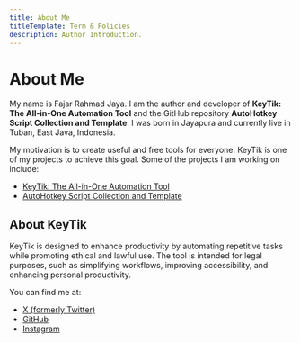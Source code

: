 ```yaml
---
title: About Me
titleTemplate: Term & Policies
description: Author Introduction.
---
```


# About Me

My name is Fajar Rahmad Jaya. I am the author and developer of **KeyTik: The All-in-One Automation Tool** and the GitHub repository **AutoHotkey Script Collection and Template**. I was born in Jayapura and currently live in Tuban, East Java, Indonesia.

My motivation is to create useful and free tools for everyone. KeyTik is one of my projects to achieve this goal. Some of the projects I am working on include:

- [KeyTik: The All-in-One Automation Tool](https://github.com/Fajar-RahmadJaya/KeyTik)
- [AutoHotkey Script Collection and Template](https://github.com/Fajar-RahmadJaya/AutoHotkeyCollection)

## About KeyTik
KeyTik is designed to enhance productivity by automating repetitive tasks while promoting ethical and lawful use. The tool is intended for legal purposes, such as simplifying workflows, improving accessibility, and enhancing personal productivity.

You can find me at:
- [X (formerly Twitter)](https://x.com/Fajar_RahmadJ)
- [GitHub](https://github.com/Fajar-RahmadJaya)
- [Instagram](https://www.instagram.com/fajar_rahmadjaya/)
